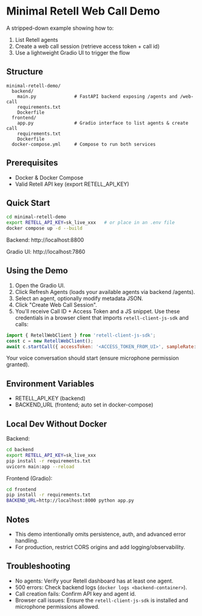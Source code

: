 # Minimal Retell Web Call Demo

A stripped-down example showing how to:

1. List Retell agents
2. Create a web call session (retrieve access token + call id)
3. Use a lightweight Gradio UI to trigger the flow

## Structure
```
minimal-retell-demo/
  backend/
    main.py              # FastAPI backend exposing /agents and /web-call
    requirements.txt
    Dockerfile
  frontend/
    app.py               # Gradio interface to list agents & create call
    requirements.txt
    Dockerfile
  docker-compose.yml     # Compose to run both services
```

## Prerequisites
- Docker & Docker Compose
- Valid Retell API key (export RETELL_API_KEY)

## Quick Start
```bash
cd minimal-retell-demo
export RETELL_API_KEY=sk_live_xxx   # or place in an .env file
docker compose up -d --build
```

Backend: http://localhost:8800

Gradio UI: http://localhost:7860

## Using the Demo
1. Open the Gradio UI.
2. Click Refresh Agents (loads your available agents via backend /agents).
3. Select an agent, optionally modify metadata JSON.
4. Click "Create Web Call Session".
5. You'll receive Call ID + Access Token and a JS snippet. Use these credentials in a browser client that imports `retell-client-js-sdk` and calls:
```javascript
import { RetellWebClient } from 'retell-client-js-sdk';
const c = new RetellWebClient();
await c.startCall({ accessToken: '<ACCESS_TOKEN_FROM_UI>', sampleRate: 24000 });
```
Your voice conversation should start (ensure microphone permission granted).

## Environment Variables
- RETELL_API_KEY (backend)  
- BACKEND_URL (frontend; auto set in docker-compose)

## Local Dev Without Docker
Backend:
```bash
cd backend
export RETELL_API_KEY=sk_live_xxx
pip install -r requirements.txt
uvicorn main:app --reload
```
Frontend (Gradio):
```bash
cd frontend
pip install -r requirements.txt
BACKEND_URL=http://localhost:8000 python app.py
```

## Notes
- This demo intentionally omits persistence, auth, and advanced error handling.
- For production, restrict CORS origins and add logging/observability.

## Troubleshooting
- No agents: Verify your Retell dashboard has at least one agent.
- 500 errors: Check backend logs (`docker logs <backend-container>`).
- Call creation fails: Confirm API key and agent id.
- Browser call issues: Ensure the `retell-client-js-sdk` is installed and microphone permissions allowed.
